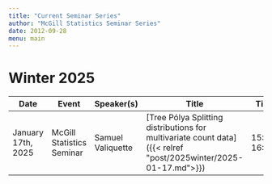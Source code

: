 ```yaml
---
title: "Current Seminar Series"
author: "McGill Statistics Seminar Series"
date: 2012-09-28
menu: main
---
```


# Winter 2025
| Date   | Event                     | Speaker(s)         | Title                                                                                                                                              | Time        | Location                                       |
|--------|---------------------------|--------------------|----------------------------------------------------------------------------------------------------------------------------------------------------|-------------|------------------------------------------------|
| January 17th, 2025 | McGill Statistics Seminar  | Samuel Valiquette | [Tree Pólya Splitting distributions for multivariate count data]({{< relref "post/2025winter/2025-01-17.md">}}) | 15:30-16:30  | In person: Burnside 1104 / [Zoom Link](https://mcgill.zoom.us/j/82903352833) |